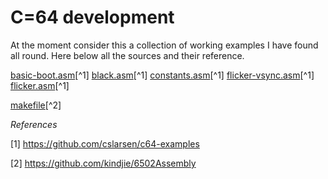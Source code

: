 # C=64 development

At the moment consider this a collection of working examples I have found all round. Here below all the sources and their reference.

[basic-boot.asm](src/basic-boot.asm)[^1]
[black.asm](src/black.asm)[^1]
[constants.asm](src/constants.asm)[^1]
[flicker-vsync.asm](src/flicker-vsync.asm)[^1]
[flicker.asm](src/flicker.asm)[^1]

[makefile](src/makefile)[^2]


*References*

[1] https://github.com/cslarsen/c64-examples


[2] https://github.com/kindjie/6502Assembly

